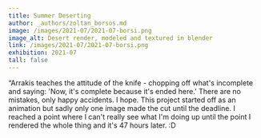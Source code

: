 ```yaml
---
title: Summer Deserting
author: _authors/zoltan_borsos.md 
image: /images/2021-07/2021-07-borsi.png 
image_alt: Desert render, modeled and textured in blender
link: /images/2021-07/2021-07-borsi.png 
exhibition: 2021-07 
tall: false 
---
```


“Arrakis teaches the attitude of the knife - chopping off what's incomplete and saying: 'Now, it's complete because it's ended here.'
There are no mistakes, only happy accidents. I hope. This project started off as an animation but sadly only one image made the cut until the deadline. I reached a point where I can't really see what I'm doing up until the point I rendered the whole thing and it's 47 hours later. :D
